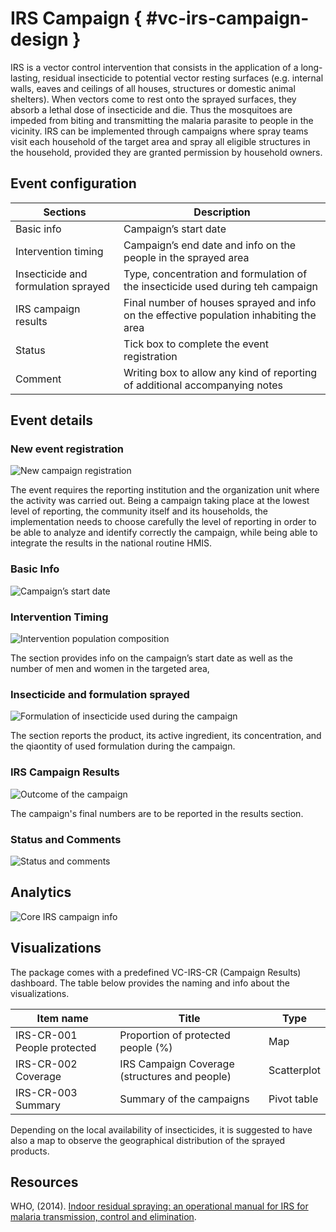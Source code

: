# IRS Campaign { #vc-irs-campaign-design }

IRS is a vector control intervention that consists in the application of a long-lasting, residual insecticide to potential vector resting surfaces (e.g. internal walls, eaves and ceilings of all houses, structures or domestic animal shelters). When vectors come to rest onto the sprayed surfaces, they absorb a lethal dose of insecticide and die.  Thus the mosquitoes are impeded from biting and transmitting the malaria parasite to people in the vicinity.
IRS can be implemented through campaigns where spray teams visit each household of the target area and spray all eligible structures in the household, provided they are granted permission by household owners.

## Event configuration

| Sections                            | Description     |
|-------------------------------------|-------|
| Basic info                          | Campaign’s start date             |
| Intervention timing                 | Campaign’s end date and info on the people in the sprayed area    |
| Insecticide and formulation sprayed | Type, concentration and formulation of the insecticide used during teh campaign         |
| IRS campaign results                | Final number of houses sprayed and info on the effective population inhabiting the area |
| Status            | Tick box to complete the event registration      |
| Comment       | Writing box to allow any kind of reporting of additional accompanying notes       |

## Event details

### New event registration

![New campaign registration](resources/images/VC_IRS_CAM_001.png)

The event requires the reporting institution and the organization unit where the activity was carried out. Being a campaign taking place at the lowest level of reporting, the community itself and its households, the implementation needs to choose carefully the level of reporting in order to be able to analyze and identify correctly the campaign, while being able to integrate the results in the national routine HMIS.

### Basic Info

![Campaign’s start date](resources/images/VC_IRS_CAM_002.png)

### Intervention Timing

![Intervention population composition](resources/images/VC_IRS_CAM_003.png)

The section provides info on the campaign’s start date as well as the number of men and women in the targeted area,

### Insecticide and formulation sprayed

![Formulation of insecticide used during the campaign](resources/images/VC_IRS_CAM_004.png)

The section reports the product, its active ingredient, its concentration, and the qiaontity of used formulation during the campaign.

### IRS Campaign Results

![Outcome of the campaign](resources/images/VC_IRS_CAM_005.png)

The campaign's final numbers are to be reported in the results section. 

### Status and Comments

![Status and comments](resources/images/VC_IRS_CAM_006.png)

## Analytics

![Core IRS campaign info](resources/images/VC_IRS_CAM_007.png)

## Visualizations

The package comes with a predefined VC-IRS-CR (Campaign Results) dashboard.
The table below provides the naming and info about the visualizations.

| Item name                   | Title                                         | Type        |
|-----------------------------|-----------------------------------------------|-------------|
| IRS-CR-001 People protected | Proportion of protected people (%)            | Map         |
| IRS-CR-002 Coverage         | IRS Campaign Coverage (structures and people) | Scatterplot |
| IRS-CR-003 Summary          | Summary of the campaigns                      | Pivot table |

Depending on the local availability of insecticides, it is suggested to have also a map to observe the geographical distribution of the sprayed products.

## Resources

WHO, (2014). [Indoor residual spraying: an operational manual for IRS for malaria transmission, control and elimination](https://www.who.int/publications/i/item/9789241508940).

